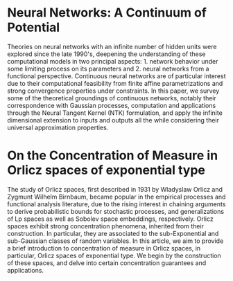# Neural Networks: A Continuum of Potential

Theories on neural networks with an infinite number of hidden units were explored since the late 1990's, deepening the understanding of these computational models in two principal aspects: 1. network behavior under some limiting process on its parameters and 2. neural networks from a functional perspective. Continuous neural networks are of particular interest due to their computational feasibility from finite affine parametrizations and strong convergence properties under constraints. In this paper, we survey some of the theoretical groundings of continuous networks, notably their correspondence with Gaussian processes, computation and applications through the Neural Tangent Kernel (NTK) formulation, and apply the infinite dimensional extension to inputs and outputs all the while considering their universal approximation properties.

# On the Concentration of Measure in Orlicz spaces of exponential type

The study of Orlicz spaces, first described in 1931 by Wladyslaw Orlicz and Zygmunt Wilhelm Birnbaum, became popular in the empirical processes and functional analysis literature, due to the rising interest in chaining arguments to derive probabilistic bounds for stochastic processes, and generalizations of Lp spaces as well as Sobolev space embeddings, respectively. Orlicz spaces exhibit strong concentration phenomena, inherited from their construction. In particular, they are associated to the sub-Exponential and sub-Gaussian classes of random variables. In this article, we aim to provide a brief introduction to concentration of measure in Orlicz spaces, in particular, Orlicz spaces of exponential type. We begin by the construction of these spaces, and delve into certain concentration guarantees and applications.
